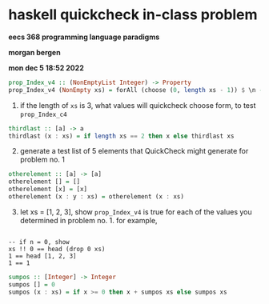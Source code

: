 # haskell quickcheck in-class problem

**eecs 368 programming language paradigms**

**morgan bergen**

**mon dec  5 18:52 2022**

```haskell
prop_Index_v4 :: (NonEmptyList Integer) -> Property
prop_Index_v4 (NonEmpty xs) = forAll (choose (0, length xs - 1)) $ \n -> xs !! n == head (drop n xs)
```

1.  if the length of `xs` is 3, what values will quickcheck choose form, to test `prop_Index_c4`

```haskell
thirdlast :: [a] -> a
thirdlast (x : xs) = if length xs == 2 then x else thirdlast xs
```

2.  generate a test list of 5 elements that QuickCheck might generate for problem no. 1

```haskell
otherelement :: [a] -> [a]
otherelement [] = []
otherelement [x] = [x]
otherelement (x : y : xs) = otherelement (x : xs)
```

3.  let xs = [1, 2, 3], show `prop_Index_v4` is true for each of the values you determined in problem no. 1.  for example, 

```hakell

-- if n = 0, show
xs !! 0 == head (drop 0 xs)
1 == head [1, 2, 3]
1 == 1
```

```haskell
sumpos :: [Integer] -> Integer
sumpos [] = 0
sumpos (x : xs) = if x >= 0 then x + sumpos xs else sumpos xs
```

